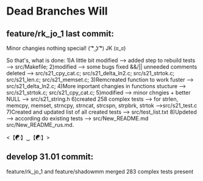 # Dead Branches Will

## feature/rk_jo_1 last commit:

Minor changies nothing special! ( ͡° ͜ʖ ͡°)
JK  (ಠ_ಠ)

So that's, what is done:
1)A little bit modified --> added step to rebuild tests --> src/Makefile;
2)modified --> some bugs fixed &&/|| unneeded comments deleted -->  src/s21_cpy_cat.c;
                                                                    src/s21_delta_ln2.c;
                                                                    src/s21_strtok.c;
                                                                    src/s21_len.c;
                                                                    src/s21_memset.c;
3)Remcreated function to work fuster --> src/s21_delta_ln2.c;
4)More inportant changies in functions stucture --> src/s21_strtok.c;
                                                    src/s21_cpy_cat.c;
5)modified --> minor chngies + better NULL --> src/s21_string.h
6)created 258 complex tests --> for strlen, memcpy, memset, strncpy, strncat, strcspn, strpbrk, strtok -->src/s21_test.c
7)Created and updated list of all created tests --> src/test_list.txt
8)Updeted --> according do existing tests --> src/New_README.md src/New_README_rus.md.

<【☯】‿【☯】>

## develop 31.01 commit:

feature/rk_jo_1 and feature/shadowmm merged 
283 complex tests present